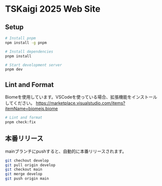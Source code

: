 # TSKaigi 2025 Web Site

## Setup

```bash
# Install pnpm
npm install -g pnpm

# Install dependencies
pnpm install

# Start development server
pnpm dev
```

## Lint and Format

Biomeを使用しています。VSCodeを使っている場合、拡張機能をインストールしてください。
https://marketplace.visualstudio.com/items?itemName=biomejs.biome

```bash
# Lint and format
pnpm check:fix
```

## 本番リリース
mainブランチにpushすると、自動的に本番リリースされます。

```bash
git chechout develop
git pull origin develop
git checkout main
git merge develop
git push origin main
```
